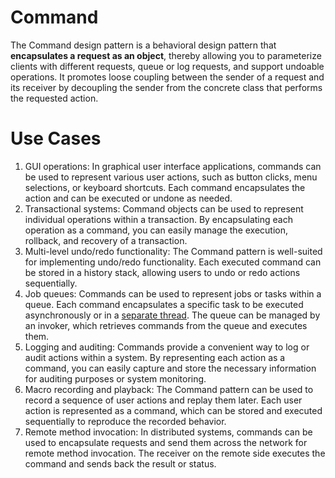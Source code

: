 # Command

The Command design pattern is a behavioral design pattern that **encapsulates a request as an object**, thereby allowing you to parameterize clients with different requests, queue or log requests, and support undoable operations. It promotes loose coupling between the sender of a request and its receiver by decoupling the sender from the concrete class that performs the requested action.

# Use Cases

1. GUI operations: In graphical user interface applications, commands can be used to represent various user actions, such as button clicks, menu selections, or keyboard shortcuts. Each command encapsulates the action and can be executed or undone as needed.
2. Transactional systems: Command objects can be used to represent individual operations within a transaction. By encapsulating each operation as a command, you can easily manage the execution, rollback, and recovery of a transaction.
3. Multi-level undo/redo functionality: The Command pattern is well-suited for implementing undo/redo functionality. Each executed command can be stored in a history stack, allowing users to undo or redo actions sequentially.
4. Job queues: Commands can be used to represent jobs or tasks within a queue. Each command encapsulates a specific task to be executed asynchronously or in a [separate thread](./use-cases/Multithreading). The queue can be managed by an invoker, which retrieves commands from the queue and executes them.
5. Logging and auditing: Commands provide a convenient way to log or audit actions within a system. By representing each action as a command, you can easily capture and store the necessary information for auditing purposes or system monitoring.
6. Macro recording and playback: The Command pattern can be used to record a sequence of user actions and replay them later. Each user action is represented as a command, which can be stored and executed sequentially to reproduce the recorded behavior.
7. Remote method invocation: In distributed systems, commands can be used to encapsulate requests and send them across the network for remote method invocation. The receiver on the remote side executes the command and sends back the result or status.